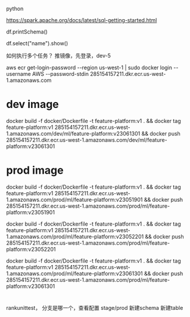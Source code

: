 python


https://spark.apache.org/docs/latest/sql-getting-started.html

df.printSchema()

df.select("name").show()


如何执行多个任务？
推镜像，先登录，dev-5

aws ecr get-login-password --region us-west-1 | sudo docker login --username AWS --password-stdin 285154157211.dkr.ecr.us-west-1.amazonaws.com

# dev image
docker build -f docker/Dockerfile -t feature-platform:v1 . && docker tag feature-platform:v1 285154157211.dkr.ecr.us-west-1.amazonaws.com/dev/ml/feature-platform:v23061301 && docker push 285154157211.dkr.ecr.us-west-1.amazonaws.com/dev/ml/feature-platform:v23061301

# prod image
docker build -f docker/Dockerfile -t feature-platform:v1 . && docker tag feature-platform:v1 285154157211.dkr.ecr.us-west-1.amazonaws.com/prod/ml/feature-platform:v23051901 && docker push 285154157211.dkr.ecr.us-west-1.amazonaws.com/prod/ml/feature-platform:v23051901 

docker build -f docker/Dockerfile -t feature-platform:v1 . && docker tag feature-platform:v1 285154157211.dkr.ecr.us-west-1.amazonaws.com/prod/ml/feature-platform:v23052201 && docker push 285154157211.dkr.ecr.us-west-1.amazonaws.com/prod/ml/feature-platform:v23052201

docker build -f docker/Dockerfile -t feature-platform:v1 . && docker tag feature-platform:v1 285154157211.dkr.ecr.us-west-1.amazonaws.com/prod/ml/feature-platform:v23061301 && docker push 285154157211.dkr.ecr.us-west-1.amazonaws.com/prod/ml/feature-platform:v23061301

# 
rankunittest， 分支是哪一个，查看配置
stage/prod 新建schema 新建table

